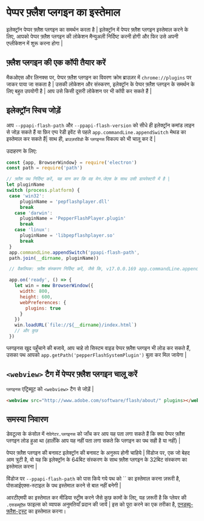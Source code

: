# पेप्पर फ़्लैश प्लगइन का इस्तेमाल

इलेक्ट्रॉन पेप्पर फ़्लैश प्लगइन का समर्थन करता है | इलेक्ट्रॉन में पेप्पर फ़्लैश प्लगइन इस्तेमाल करने के लिए, आपको पेप्पर फ़्लैश प्लगइन की लोकेशन मैन्युअली निर्दिष्ट करनी होगी और फिर उसे अपनी एप्लीकेशन में शुरू करना होगा |

## फ़्लैश प्लगइन की एक कॉपी तैयार करें

मैकओएस और लिनक्स पर, पेप्पर फ़्लैश प्लगइन का विवरण क्रोम ब्राउज़र में `chrome://plugins` पर जाकर पाया जा सकता है | उसकी लोकेशन और संस्करण, इलेक्ट्रॉन के पेप्पर फ़्लैश प्लगइन के समर्थन के लिए बहुत उपयोगी है | आप उसे किसी दूसरी लोकेशन पर भी कॉपी कर सकते हैं |

## इलेक्ट्रॉन स्विच जोड़ें

आप `--ppapi-flash-path` और `--ppapi-flash-version` को सीधे ही इलेक्ट्रॉन कमांड लाइन से जोड़ सकते हैं या फ़िर एप्प रेडी इवेंट से पहले `app.commandLine.appendSwitch` मेथड का इस्तेमाल कर सकते हैं| साथ ही, `ब्राउज़रविंडो` के `प्लगइनस` विकल्प को भी चालू कर दें |

उदाहरण के लिए:

```javascript
const {app, BrowserWindow} = require('electron') 
const path = require('path') 

// फ़्लैश पथ निर्दिष्ट करें, यह मान कर कि वह मेन.जेएस के साथ उसी डायरेक्टरी में है |
let pluginName 
switch (process.platform) {   
 case 'win32':
     pluginName = 'pepflashplayer.dll'
     break
   case 'darwin':
     pluginName = 'PepperFlashPlayer.plugin'
     break
   case 'linux':
     pluginName = 'libpepflashplayer.so'
     break
 }
 app.commandLine.appendSwitch('ppapi-flash-path',
 path.join(__dirname, pluginName))

 // वैकल्पिक: फ़्लैश संस्करण निर्दिष्ट करें, जैसे कि, v17.0.0.169 app.commandLine.appendSwitch('ppapi-flash-version', '17.0.0.169')

 app.on('ready', () => {
   let win = new BrowserWindow({
     width: 800,
     height: 600,
     webPreferences: {
       plugins: true
     }
   })
   win.loadURL(`file://${__dirname}/index.html`)
   // और कुछ
 })
```

प्लगइनस खुद पहुँचाने की बजाये, आप चाहे तो सिस्टम वाइड पेप्पर फ़्लैश प्लगइन भी लोड कर सकते हैं, उसका पथ आपको `app.getPath('pepperFlashSystemPlugin')` बुला कर मिल जायेगा |

## `<webview>` टैग में पेप्पर फ़्लैश प्लगइन चालू करें

`प्लगइनस` एट्रिब्यूट को `<webview>` टैग से जोड़ें |

```html
<webview src="http://www.adobe.com/software/flash/about/" plugins></webview>
```

## समस्या निवारण

डेवटूल्स के कंसोल में `नेविगेटर.प्लगइनस` को जाँच कर आप यह पता लगा सकते हैं कि क्या पेप्पर फ़्लैश प्लगइन लोड हुआ था (हालँकि आप यह नहीं पता लगा सकते कि प्लगइन का पथ सही है या नहीं) |

पेप्पर फ़्लैश प्लगइन की बनावट इलेक्ट्रॉन की बनावट के अनुरूप होनी चाहिये | विंडोज पर, एक जो बेहद आम त्रुटी है, वो यह कि इलेक्ट्रॉन के 64बिट संस्करण के साथ फ़्लैश प्लगइन के 32बिट संस्करण का इस्तेमाल करना |

विंडोज पर `--ppapi-flash-path` को पास किये गये पथ को `` का इस्तेमाल करना ज़रूरी है, पोसआईएक्स-स्टाइल के पथ इस्तेमाल करने से बात नहीं बनेगी |

आरटीएमपी का इस्तेमाल कर मीडिया स्ट्रीम करने जैसे कुछ कामों के लिए, यह ज़रूरी है कि प्लेयर की `.एसडब्यूऍफ़` फाइल्स को व्यापक अनुमतियाँ प्रदान की जायें | इस को पूरा करने का एक तरीका है, [एनडब्यू-फ़्लैश-ट्रस्ट](https://github.com/szwacz/nw-flash-trust) का इस्तेमाल करना।